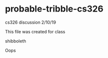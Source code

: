 # probable-tribble-cs326
cs326 discussion 2/10/19

This file was created for class

shibboleth

Oops